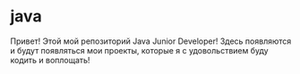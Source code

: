 # java
Привет! Этой мой репозиторий Java Junior Developer!
Здесь появляются и будут появляться мои проекты, которые я с удовольствием буду кодить и воплощать!
